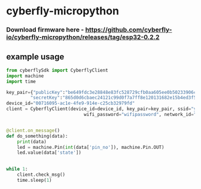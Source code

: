 # cyberfly-micropython

### Download firmware here - https://github.com/cyberfly-io/cyberfly-micropython/releases/tag/esp32-0.2.2

## example usage

```python
from cyberflySdk import CyberflyClient
import machine
import time

key_pair={"publicKey":"be649fdc3e28848e83fc528729cfb0aa605ee0b50233906cb73d0121c5cdbc42",
         "secretKey":"865d0d6cbaec24121c99d0f7a7ff8e120131682e15b4ed3f579cbac27de78483"}
device_id="00716095-ac1e-4fe9-914e-c25cb32979fd"
client = CyberflyClient(device_id=device_id, key_pair=key_pair, ssid="your_wifi_name",
                             wifi_password="wifipassword", network_id="testnet04")


@client.on_message()
def do_something(data):
    print(data)
    led = machine.Pin(int(data['pin_no']), machine.Pin.OUT)
    led.value(data['state'])

    
while 1:
    client.check_msg()
    time.sleep(1)
```
